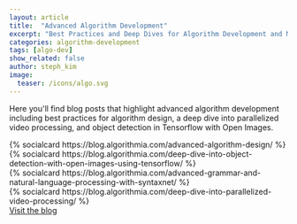 ```yaml
---
layout: article
title:  "Advanced Algorithm Development"
excerpt: "Best Practices and Deep Dives for Algorithm Development and Model Deployment"
categories: algorithm-development
tags: [algo-dev]
show_related: false
author: steph_kim
image:
  teaser: /icons/algo.svg
---
```



Here you'll find blog posts that highlight advanced algorithm development including best practices for algorithm design, a deep dive into parallelized video processing, and object detection in Tensorflow with Open Images.
<div class="row">
  <div class="col-md-4">
    {% socialcard https://blog.algorithmia.com/advanced-algorithm-design/ %}
  </div>
  <div class="col-md-4">
    {% socialcard https://blog.algorithmia.com/deep-dive-into-object-detection-with-open-images-using-tensorflow/ %}
  </div>
  <div class="col-md-4">
    {% socialcard https://blog.algorithmia.com/advanced-grammar-and-natural-language-processing-with-syntaxnet/ %}
  </div>
</div>
<div class="row">
  <div class="col-md-4">
    {% socialcard https://blog.algorithmia.com/deep-dive-into-parallelized-video-processing/ %}
  </div>
</div>
<div class="row section">
  <div class="col-md-12">
    <a href="https://blog.algorithmia.com/" class="btn btn-primary btn-flat mt-16" target="_blank">Visit the blog <i class="fa fa-external-link" aria-hidden="true"></i></a>
  </div>
</div>
